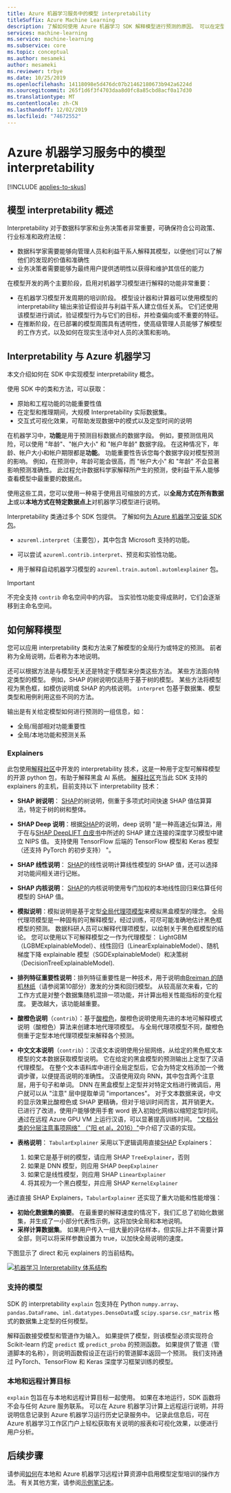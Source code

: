 ```yaml
---
title: Azure 机器学习服务中的模型 interpretability
titleSuffix: Azure Machine Learning
description: 了解如何使用 Azure 机器学习 SDK 解释模型进行预测的原因。 可以在定型和推理期间使用它来了解模型如何进行预测。
services: machine-learning
ms.service: machine-learning
ms.subservice: core
ms.topic: conceptual
ms.author: mesameki
author: mesameki
ms.reviewer: trbye
ms.date: 10/25/2019
ms.openlocfilehash: 14118098e5d476dc07b21462180673b942a6224d
ms.sourcegitcommit: 265f1d6f3f4703daa8d0fc8a85cbd8acf0a17d30
ms.translationtype: MT
ms.contentlocale: zh-CN
ms.lasthandoff: 12/02/2019
ms.locfileid: "74672552"
---
```

# <a name="model-interpretability-in-azure-machine-learning-service"></a>Azure 机器学习服务中的模型 interpretability
[!INCLUDE [applies-to-skus](../../../includes/aml-applies-to-basic-enterprise-sku.md)]

## <a name="overview-of-model-interpretability"></a>模型 interpretability 概述

Interpretability 对于数据科学家和业务决策者非常重要，可确保符合公司政策、行业标准和政府法规：
+ 数据科学家需要能够向管理人员和利益干系人解释其模型，以便他们可以了解他们的发现的价值和准确性 
+ 业务决策者需要能够为最终用户提供透明性以获得和维护其信任的能力

在模型开发的两个主要阶段，启用对机器学习模型进行解释的功能非常重要：
+ 在机器学习模型开发周期的培训阶段。 模型设计器和计算器可以使用模型的 interpretability 输出来验证假设并与利益干系人建立信任关系。 它们还使用该模型进行调试，验证模型行为与它们的目标，并检查偏向或不重要的特征。
+ 在推断阶段，在已部署的模型周围具有透明性，使高级管理人员能够了解模型的工作方式，以及如何在现实生活中对人员的决策和影响。 

## <a name="interpretability-with-azure-machine-learning"></a>Interpretability 与 Azure 机器学习

本文介绍如何在 SDK 中实现模型 interpretability 概念。

使用 SDK 中的类和方法，可以获取：
+ 原始和工程功能的功能重要性值
+ 在定型和推理期间，大规模 Interpretability 实际数据集。
+ 交互式可视化效果，可帮助发现数据中的模式以及定型时间的说明


在机器学习中，**功能**是用于预测目标数据点的数据字段。 例如，要预测信用风险，可以使用 "年龄"、"帐户大小" 和 "帐户年龄" 数据字段。 在这种情况下，年龄、帐户大小和帐户期限都是**功能**。 功能重要性告诉您每个数据字段对模型预测的影响。 例如，在预测中，年龄可能会很高，而 "帐户大小" 和 "年龄" 不会显著影响预测准确性。 此过程允许数据科学家解释所产生的预测，使利益干系人能够查看模型中最重要的数据点。

使用这些工具，您可以使用一种易于使用且可缩放的方式，以**全局方式在所有数据上**或以**本地方式在特定数据点上**对机器学习模型进行说明。

Interpretability 类通过多个 SDK 包提供。 了解如何[为 Azure 机器学习安装 SDK 包](https://docs.microsoft.com/python/api/overview/azure/ml/install?view=azure-ml-py)。

* `azureml.interpret`（主要包），其中包含 Microsoft 支持的功能。

* 可以尝试 `azureml.contrib.interpret`、预览和实验性功能。

* 用于解释自动机器学习模型的 `azureml.train.automl.automlexplainer` 包。

> [!IMPORTANT]
> 不完全支持 `contrib` 命名空间中的内容。 当实验性功能变得成熟时，它们会逐渐移到主命名空间。

## <a name="how-to-interpret-your-model"></a>如何解释模型

您可以应用 interpretability 类和方法来了解模型的全局行为或特定的预测。 前者称为全局说明，后者称为本地说明。

还可以根据方法是与模型无关还是特定于模型来分类这些方法。 某些方法面向特定类型的模型。 例如，SHAP 的树说明仅适用于基于树的模型。 某些方法将模型视为黑色框，如模仿说明或 SHAP 的内核说明。 `interpret` 包基于数据集、模型类型和用例利用这些不同的方法。

输出是有关给定模型如何进行预测的一组信息，如：
* 全局/局部相对功能重要性
* 全局/本地功能和预测关系

### <a name="explainers"></a>Explainers

此包使用[解释社区](https://github.com/interpretml/interpret-community/)中开发的 interpretability 技术，这是一种用于定型可解释模型的开源 python 包，有助于解释黑盒 AI 系统。 [解释社区](https://github.com/interpretml/interpret-community/)充当此 SDK 支持的 explainers 的主机，目前支持以下 interpretability 技术：

* **SHAP 树说明**： [SHAP](https://github.com/slundberg/shap)的树说明，侧重于多项式时间快速 SHAP 值估算算法，特定于树的树和整体。
* **SHAP Deep 说明**：根据[SHAP](https://github.com/slundberg/shap)的说明，deep 说明 "是一种高速近似算法，用于在与[SHAP DeepLIFT 白皮书](https://papers.nips.cc/paper/7062-a-unified-approach-to-interpreting-model-predictions)中所述的 SHAP 建立连接的深度学习模型中建立 NIPS 值。 支持使用 TensorFlow 后端的 TensorFlow 模型和 Keras 模型（还支持 PyTorch 的初步支持） "。
* **SHAP 线性说明**： [SHAP](https://github.com/slundberg/shap)的线性说明计算线性模型的 SHAP 值，还可以选择对功能间相关进行记帐。

* **SHAP 内核说明**： [SHAP](https://github.com/slundberg/shap)的内核说明使用专门加权的本地线性回归来估算任何模型的 SHAP 值。
* **模拟说明**：模拟说明是基于定型[全局代理项模型](https://christophm.github.io/interpretable-ml-book/global.html)来模拟黑盒模型的理念。 全局代理项模型是一种固有的可解释模型，经过训练，可尽可能准确地估计黑色框模型的预测。 数据科研人员可以解释代理项模型，以绘制关于黑色框模型的结论。 您可以使用以下可解释模型之一作为代理模型： LightGBM （LGBMExplainableModel）、线性回归（LinearExplainableModel）、随机梯度下降 explainable 模型（SGDExplainableModel）和决策树（DecisionTreeExplainableModel).


* **排列特征重要性说明**：排列特征重要性是一种技术，用于说明由[Breiman 的随机林纸](https://www.stat.berkeley.edu/%7Ebreiman/randomforest2001.pdf)（请参阅第10部分）激发的分类和回归模型。 从较高层次来看，它的工作方式是对整个数据集随机混排一项功能，并计算出相关性能指标的变化程度。 更改越大，该功能越重要。

* **酸橙色说明**（`contrib`）：基于[酸橙色](https://github.com/marcotcr/lime)，酸橙色说明使用先进的本地可解释模式说明（酸橙色）算法来创建本地代理项模型。 与全局代理项模型不同，酸橙色侧重于定型本地代理项模型来解释各个预测。
* **中文文本说明**（`contrib`）：汉语文本说明使用分层网络，从给定的黑色框文本模型的文本数据获取模型说明。 它在给定的黑盒模型的预测输出上定型了汉语代理模型。 在整个文本语料库中进行全局定型后，它会为特定文档添加一个微调步骤，以便提高说明的准确性。 汉语使用双向 RNN，其中包含两个注意层，用于句子和单词。 DNN 在黑盒模型上定型并对特定文档进行微调后，用户就可以从 "注意" 层中提取单词 "importances"。 对于文本数据来说，中文的显示效果比酸橙色或 SHAP 更精确，但对于培训时间而言，其开销更大。 已进行了改进，使用户能够使用手套 word 嵌入初始化网络以缩短定型时间。 通过在远程 Azure GPU VM 上运行汉语，可以显著提高训练时间。 ["文档分类的分层注意事项网络" （"阳 et al，2016）"](https://www.researchgate.net/publication/305334401_Hierarchical_Attention_Networks_for_Document_Classification)中介绍了汉语的实现。


* **表格说明**： `TabularExplainer` 采用以下逻辑调用直接[SHAP](https://github.com/slundberg/shap) Explainers：

    1. 如果它是基于树的模型，请应用 SHAP `TreeExplainer`，否则
    2. 如果是 DNN 模型，则应用 SHAP `DeepExplainer`
    3. 如果它是线性模型，则应用 SHAP `LinearExplainer`
    3. 将其视为一个黑白模型，并应用 SHAP `KernelExplainer`


通过直接 SHAP Explainers，`TabularExplainer` 还实现了重大功能和性能增强：

* **初始化数据集的摘要**。 在最重要的解释速度的情况下，我们汇总了初始化数据集，并生成了一小部分代表性示例，这将加快全局和本地说明。
* **采样计算数据集**。 如果用户传入一组大量的评估样本，但实际上并不需要计算全部，则可以将采样参数设置为 true，以加快全局说明的速度。

下图显示了 direct 和元 explainers 的当前结构。

[![机器学习 Interpretability 体系结构](./media/machine-learning-interpretability-explainability/interpretability-architecture.png)](./media/machine-learning-interpretability-explainability/interpretability-architecture.png#lightbox)


### <a name="models-supported"></a>支持的模型

SDK 的 interpretability `explain` 包支持在 Python `numpy.array`、`pandas.DataFrame`、`iml.datatypes.DenseData`或 `scipy.sparse.csr_matrix` 格式的数据集上定型的任何模型。

解释函数接受模型和管道作为输入。 如果提供了模型，则该模型必须实现符合 Scikit-learn 约定 `predict` 或 `predict_proba` 的预测函数。 如果提供了管道（管道脚本的名称），则说明函数假设正在运行的管道脚本返回一个预测。 我们支持通过 PyTorch、TensorFlow 和 Keras 深度学习框架训练的模型。

### <a name="local-and-remote-compute-target"></a>本地和远程计算目标

`explain` 包旨在与本地和远程计算目标一起使用。 如果在本地运行，SDK 函数将不会与任何 Azure 服务联系。 可以在 Azure 机器学习计算上远程运行说明，并将说明信息记录到 Azure 机器学习运行历史记录服务中。 记录此信息后，可在 Azure 机器学习工作区门户上轻松获取有关说明的报表和可视化效果，以便进行用户分析。


## <a name="next-steps"></a>后续步骤

请参阅[如何](how-to-machine-learning-interpretability-aml.md)在本地和 Azure 机器学习远程计算资源中启用模型定型培训的操作方法。 有关其他方案，请参阅[示例笔记本](https://github.com/Azure/MachineLearningNotebooks/tree/master/how-to-use-azureml/explain-model)。
